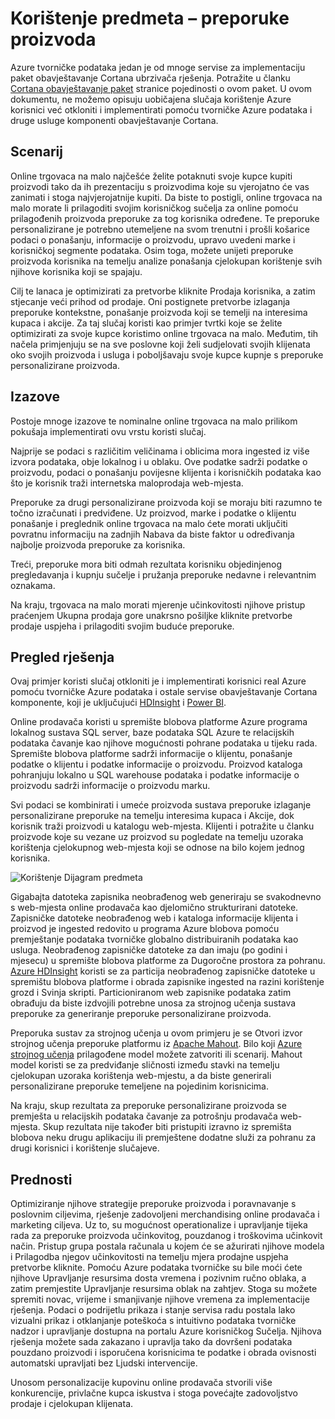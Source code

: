 <properties 
    pageTitle="Korištenje predmeta tvorničke podataka – preporuke proizvoda" 
    description="Saznajte više o slučaj koristi implementiran putem tvorničke Azure podataka zajedno s ostalim servisima." 
    services="data-factory" 
    documentationCenter="" 
    authors="sharonlo101" 
    manager="jhubbard" 
    editor="monicar"/>

<tags 
    ms.service="data-factory" 
    ms.workload="data-services" 
    ms.tgt_pltfrm="na" 
    ms.devlang="na" 
    ms.topic="article" 
    ms.date="09/01/2016" 
    ms.author="shlo"/>

# <a name="use-case---product-recommendations"></a>Korištenje predmeta – preporuke proizvoda 

Azure tvorničke podataka jedan je od mnoge servise za implementaciju paket obavještavanje Cortana ubrzivača rješenja.  Potražite u članku [Cortana obavještavanje paket](http://www.microsoft.com/cortanaanalytics) stranice pojedinosti o ovom paket. U ovom dokumentu, ne možemo opisuju uobičajena slučaja korištenje Azure korisnici već otkloniti i implementirati pomoću tvorničke Azure podataka i druge usluge komponenti obavještavanje Cortana.

## <a name="scenario"></a>Scenarij

Online trgovaca na malo najčešće želite potaknuti svoje kupce kupiti proizvodi tako da ih prezentaciju s proizvodima koje su vjerojatno će vas zanimati i stoga najvjerojatnije kupiti. Da biste to postigli, online trgovaca na malo morate li prilagoditi svojim korisničkog sučelja za online pomoću prilagođenih proizvoda preporuke za tog korisnika određene. Te preporuke personalizirane je potrebno utemeljene na svom trenutni i prošli košarice podaci o ponašanju, informacije o proizvodu, upravo uvedeni marke i korisničkoj segmente podataka.  Osim toga, možete unijeti preporuke proizvoda korisnika na temelju analize ponašanja cjelokupan korištenje svih njihove korisnika koji se spajaju.

Cilj te lanaca je optimizirati za pretvorbe kliknite Prodaja korisnika, a zatim stjecanje veći prihod od prodaje.  Oni postignete pretvorbe izlaganja preporuke kontekstne, ponašanje proizvoda koji se temelji na interesima kupaca i akcije. Za taj slučaj koristi kao primjer tvrtki koje se želite optimizirati za svoje kupce koristimo online trgovaca na malo. Međutim, tih načela primjenjuju se na sve poslovne koji želi sudjelovati svojih klijenata oko svojih proizvoda i usluga i poboljšavaju svoje kupce kupnje s preporuke personalizirane proizvoda.

## <a name="challenges"></a>Izazove

Postoje mnoge izazove te nominalne online trgovaca na malo prilikom pokušaja implementirati ovu vrstu koristi slučaj. 

Najprije se podaci s različitim veličinama i oblicima mora ingested iz više izvora podataka, obje lokalnog i u oblaku. Ove podatke sadrži podatke o proizvodu, podaci o ponašanju povijesne klijenta i korisničkih podataka kao što je korisnik traži internetska maloprodaja web-mjesta. 

Preporuke za drugi personalizirane proizvoda koji se moraju biti razumno te točno izračunati i predviđene. Uz proizvod, marke i podatke o klijentu ponašanje i preglednik online trgovaca na malo ćete morati uključiti povratnu informaciju na zadnjih Nabava da biste faktor u određivanja najbolje proizvoda preporuke za korisnika. 

Treći, preporuke mora biti odmah rezultata korisniku objedinjenog pregledavanja i kupnju sučelje i pružanja preporuke nedavne i relevantnim oznakama. 

Na kraju, trgovaca na malo morati mjerenje učinkovitosti njihove pristup praćenjem Ukupna prodaja gore unakrsno pošiljke kliknite pretvorbe prodaje uspjeha i prilagoditi svojim buduće preporuke.

## <a name="solution-overview"></a>Pregled rješenja

Ovaj primjer koristi slučaj otkloniti je i implementirati korisnici real Azure pomoću tvorničke Azure podataka i ostale servise obavještavanje Cortana komponente, koji je uključujući [HDInsight](https://azure.microsoft.com/services/hdinsight/) i [Power BI](https://powerbi.microsoft.com/).

Online prodavača koristi u spremište blobova platforme Azure programa lokalnog sustava SQL server, baze podataka SQL Azure te relacijskih podataka čavanje kao njihove mogućnosti pohrane podataka u tijeku rada.  Spremište blobova platforme sadrži informacije o klijentu, ponašanje podatke o klijentu i podatke informacije o proizvodu. Proizvod kataloga pohranjuju lokalno u SQL warehouse podataka i podatke informacije o proizvodu sadrži informacije o proizvodu marku. 

Svi podaci se kombinirati i umeće proizvoda sustava preporuke izlaganje personalizirane preporuke na temelju interesima kupaca i Akcije, dok korisnik traži proizvodi u katalogu web-mjesta. Klijenti i potražite u članku proizvode koje su vezane uz proizvod su pogledate na temelju uzoraka korištenja cjelokupnog web-mjesta koji se odnose na bilo kojem jednog korisnika.

![Korištenje Dijagram predmeta](./media/data-factory-product-reco-usecase/diagram-1.png)

Gigabajta datoteka zapisnika neobrađenog web generiraju se svakodnevno s web-mjesta online prodavača kao djelomično strukturirani datoteke. Zapisničke datoteke neobrađenog web i kataloga informacije klijenta i proizvod je ingested redovito u programa Azure blobova pomoću premještanje podataka tvorničke globalno distribuiranih podataka kao usluga. Neobrađenog zapisničke datoteke za dan imaju (po godini i mjesecu) u spremište blobova platforme za Dugoročne prostora za pohranu.  [Azure HDInsight](https://azure.microsoft.com/services/hdinsight/) koristi se za particija neobrađenog zapisničke datoteke u spremištu blobova platforme i obrada zapisnike ingested na razini korištenje grozd i Svinja skripti. Particioniranom web zapisnike podataka zatim obrađuju da biste izdvojili potrebne unosa za strojnog učenja sustava preporuke za generiranje preporuke personalizirane proizvoda.

Preporuka sustav za strojnog učenja u ovom primjeru je se Otvori izvor strojnog učenja preporuke platformu iz [Apache Mahout](http://mahout.apache.org/).  Bilo koji [Azure strojnog učenja](https://azure.microsoft.com/services/machine-learning/) prilagođene model možete zatvoriti ili scenarij.  Mahout model koristi se za predviđanje sličnosti između stavki na temelju cjelokupan uzoraka korištenja web-mjestu, a da biste generirali personalizirane preporuke temeljene na pojedinim korisnicima.

Na kraju, skup rezultata za preporuke personalizirane proizvoda se premješta u relacijskih podataka čavanje za potrošnju prodavača web-mjesta.  Skup rezultata nije također biti pristupiti izravno iz spremišta blobova neku drugu aplikaciju ili premještene dodatne služi za pohranu za drugi korisnici i korištenje slučajeve.

## <a name="benefits"></a>Prednosti

Optimiziranje njihove strategije preporuke proizvoda i poravnavanje s poslovnim ciljevima, rješenje zadovoljeni merchandising online prodavača i marketing ciljeva. Uz to, su mogućnost operationalize i upravljanje tijeka rada za preporuke proizvoda učinkovitog, pouzdanog i troškovima učinkovit način. Pristup grupa postala računala u kojem će se ažurirati njihove modela i Prilagodba njegov učinkovitosti na temelju mjera prodajne uspjeha pretvorbe kliknite. Pomoću Azure podataka tvorničke su bile moći ćete njihove Upravljanje resursima dosta vremena i pozivnim ručno oblaka, a zatim premjestite Upravljanje resursima oblak na zahtjev. Stoga su možete spremiti novac, vrijeme i smanjivanje njihove vremena za implementacije rješenja. Podaci o podrijetlu prikaza i stanje servisa radu postala lako vizualni prikaz i otklanjanje poteškoća s intuitivno podataka tvorničke nadzor i upravljanje dostupna na portalu Azure korisničkog Sučelja. Njihova rješenja možete sada zakazano i upravlja tako da dovršeni podataka pouzdano proizvodi i isporučena korisnicima te podatke i obrada ovisnosti automatski upravljati bez Ljudski intervencije.

Unosom personalizacije kupovinu online prodavača stvorili više konkurencije, privlačne kupca iskustva i stoga povećajte zadovoljstvo prodaje i cjelokupan klijenata.



  